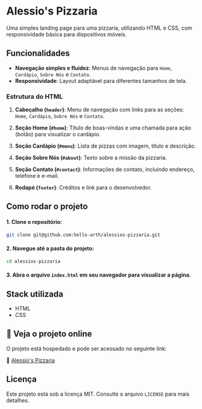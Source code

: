 # Alessio's Pizzaria

Uma simples landing page para uma pizzaria, utilizando HTML e CSS, com responsividade básica para dispositivos móveis.

## Funcionalidades

- **Navegação simples e fluidez**: Menus de navegação para `Home`, `Cardápio`, `Sobre Nós` e `Contato`.
- **Responsividade**: Layout adaptável para diferentes tamanhos de tela.

### Estrutura do HTML

1. **Cabeçalho (`header`)**: Menu de navegação com links para as seções: `Home`, `Cardápio`, `Sobre Nós` e `Contato`.
    
3. **Seção Home (`#home`)**: Título de boas-vindas e uma chamada para ação (botão) para visualizar o cardápio.

4. **Seção Cardápio (`#menu`)**: Lista de pizzas com imagem, título e descrição.

5. **Seção Sobre Nós (`#about`)**: Texto sobre a missão da pizzaria.

6. **Seção Contato (`#contact`)**: Informações de contato, incluindo endereço, telefone e e-mail.

7. **Rodapé (`footer`)**: Créditos e link para o desenvolvedor.

## Como rodar o projeto

#### 1. Clone o repositório:
```bash
git clone git@github.com:hello-arth/alessios-pizzaria.git
```
#### 2. Navegue até a pasta do projeto:
```bash
cd alessios-pizzaria
```
#### 3. Abra o arquivo `index.html` em seu navegador para visualizar a página.

## Stack utilizada

- HTML
- CSS

## 📌 Veja o projeto online

O projeto está hospedado e pode ser acessado no seguinte link:

🔗 [Alessio's Pizzaria](https://alessios-pizzaria.vercel.app/)

## Licença

Este projeto está sob a licença MIT. Consulte o arquivo `LICENSE` para mais detalhes.


